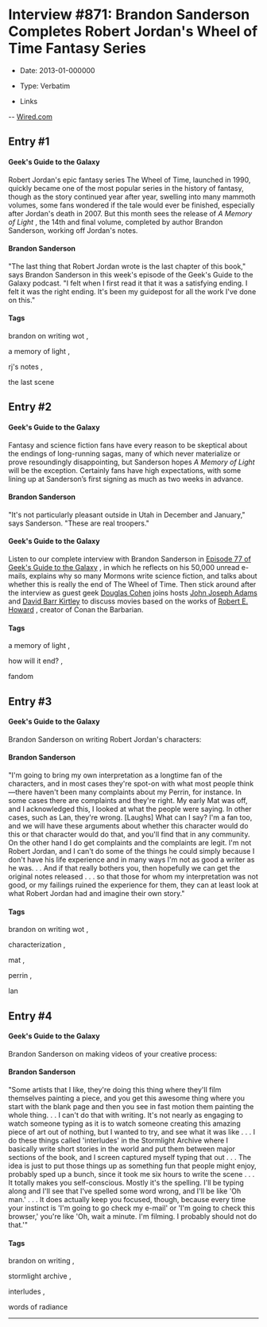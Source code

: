 # Interview #871: Brandon Sanderson Completes Robert Jordan's Wheel of Time Fantasy Series

- Date: 2013-01-000000

- Type: Verbatim

- Links

-- [Wired.com](http://www.wired.com/underwire/2013/01/geeks-guide-brandon-sanderson/)


## Entry #1

#### Geek's Guide to the Galaxy

Robert Jordan's epic fantasy series The Wheel of Time, launched in 1990, quickly became one of the most popular series in the history of fantasy, though as the story continued year after year, swelling into many mammoth volumes, some fans wondered if the tale would ever be finished, especially after Jordan's death in 2007. But this month sees the release of
*A Memory of Light*
, the 14th and final volume, completed by author Brandon Sanderson, working off Jordan's notes.

#### Brandon Sanderson

"The last thing that Robert Jordan wrote is the last chapter of this book," says Brandon Sanderson in this week's episode of the Geek's Guide to the Galaxy podcast. "I felt when I first read it that it was a satisfying ending. I felt it was the right ending. It's been my guidepost for all the work I've done on this."

#### Tags

brandon on writing wot
,

a memory of light
,

rj's notes
,

the last scene

## Entry #2

#### Geek's Guide to the Galaxy

Fantasy and science fiction fans have every reason to be skeptical about the endings of long-running sagas, many of which never materialize or prove resoundingly disappointing, but Sanderson hopes
*A Memory of Light*
will be the exception. Certainly fans have high expectations, with some lining up at Sanderson’s first signing as much as two weeks in advance.

#### Brandon Sanderson

"It's not particularly pleasant outside in Utah in December and January," says Sanderson. "These are real troopers."

#### Geek's Guide to the Galaxy

Listen to our complete interview with Brandon Sanderson in
[Episode 77 of Geek's Guide to the Galaxy](http://geeksguideshow.com/2013/01/02/ggg77-brandon-sanderson/)
, in which he reflects on his 50,000 unread e-mails, explains why so many Mormons write science fiction, and talks about whether this is really the end of The Wheel of Time. Then stick around after the interview as guest geek
[Douglas Cohen](http://douglascohen.livejournal.com/)
joins hosts
[John Joseph Adams](http://www.johnjosephadams.com/)
and
[David Barr Kirtley](http://www.davidbarrkirtley.com/)
to discuss movies based on the works of
[Robert E. Howard](http://en.wikipedia.org/wiki/Robert_E._Howard)
, creator of Conan the Barbarian.

#### Tags

a memory of light
,

how will it end?
,

fandom

## Entry #3

#### Geek's Guide to the Galaxy

Brandon Sanderson on writing Robert Jordan's characters:

#### Brandon Sanderson

"I'm going to bring my own interpretation as a longtime fan of the characters, and in most cases they're spot-on with what most people think—there haven't been many complaints about my Perrin, for instance. In some cases there are complaints and they're right. My early Mat was off, and I acknowledged this, I looked at what the people were saying. In other cases, such as Lan, they're wrong. [Laughs] What can I say? I'm a fan too, and we will have these arguments about whether this character would do this or that character would do that, and you'll find that in any community. On the other hand I do get complaints and the complaints are legit. I'm not Robert Jordan, and I can't do some of the things he could simply because I don't have his life experience and in many ways I'm not as good a writer as he was. . . And if that really bothers you, then hopefully we can get the original notes released . . . so that those for whom my interpretation was not good, or my failings ruined the experience for them, they can at least look at what Robert Jordan had and imagine their own story."

#### Tags

brandon on writing wot
,

characterization
,

mat
,

perrin
,

lan

## Entry #4

#### Geek's Guide to the Galaxy

Brandon Sanderson on making videos of your creative process:

#### Brandon Sanderson

"Some artists that I like, they're doing this thing where they'll film themselves painting a piece, and you get this awesome thing where you start with the blank page and then you see in fast motion them painting the whole thing. . . I can't do that with writing. It's not nearly as engaging to watch someone typing as it is to watch someone creating this amazing piece of art out of nothing, but I wanted to try, and see what it was like . . . I do these things called 'interludes' in the Stormlight Archive where I basically write short stories in the world and put them between major sections of the book, and I screen captured myself typing that out . . . The idea is just to put those things up as something fun that people might enjoy, probably sped up a bunch, since it took me six hours to write the scene . . . It totally makes you self-conscious. Mostly it's the spelling. I'll be typing along and I'll see that I've spelled some word wrong, and I'll be like 'Oh man.' . . . It does actually keep you focused, though, because every time your instinct is 'I'm going to go check my e-mail' or 'I'm going to check this browser,' you're like 'Oh, wait a minute. I'm filming. I probably should not do that.'"

#### Tags

brandon on writing
,

stormlight archive
,

interludes
,

words of radiance


---

